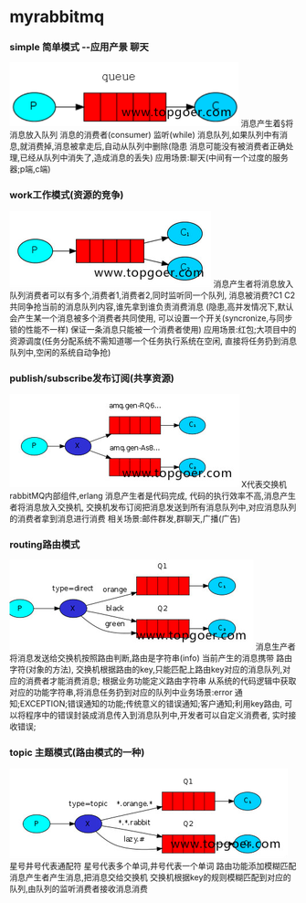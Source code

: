 # myrabbitmq
### simple 简单模式 --应用产景 聊天
![simple.png](png/simple.png)
消息产生着§将消息放入队列 消息的消费者(consumer) 监听(while) 
消息队列,如果队列中有消息,就消费掉,消息被拿走后,自动从队列中删除(隐患 
消息可能没有被消费者正确处理,已经从队列中消失了,造成消息的丢失)
应用场景:聊天(中间有一个过度的服务器;p端,c端)

### work工作模式(资源的竞争)
![work.png](png/work.png)
消息产生者将消息放入队列消费者可以有多个,消费者1,消费者2,同时监听同一个队列,
消息被消费?C1 C2共同争抢当前的消息队列内容,谁先拿到谁负责消费消息
(隐患,高并发情况下,默认会产生某一个消息被多个消费者共同使用,
可以设置一个开关(syncronize,与同步锁的性能不一样) 
保证一条消息只能被一个消费者使用)
应用场景:红包;大项目中的资源调度(任务分配系统不需知道哪一个任务执行系统在空闲,
直接将任务扔到消息队列中,空闲的系统自动争抢)

### publish/subscribe发布订阅(共享资源)
![publish.png](png/publish.png)
X代表交换机rabbitMQ内部组件,erlang 消息产生者是代码完成,
代码的执行效率不高,消息产生者将消息放入交换机,
交换机发布订阅把消息发送到所有消息队列中,对应消息队列的消费者拿到消息进行消费
相关场景:邮件群发,群聊天,广播(广告)

### routing路由模式
![routing.png](png/routing.png)
消息生产者将消息发送给交换机按照路由判断,路由是字符串(info) 当前产生的消息携带
路由字符(对象的方法),
交换机根据路由的key,只能匹配上路由key对应的消息队列,对应的消费者才能消费消息;
根据业务功能定义路由字符串
从系统的代码逻辑中获取对应的功能字符串,将消息任务扔到对应的队列中业务场景:error
通知;EXCEPTION;错误通知的功能;传统意义的错误通知;客户通知;利用key路由,
可以将程序中的错误封装成消息传入到消息队列中,开发者可以自定义消费者,
实时接收错误;

### topic 主题模式(路由模式的一种)
![topic.png](png/topic.png)
星号井号代表通配符
星号代表多个单词,井号代表一个单词
路由功能添加模糊匹配
消息产生者产生消息,把消息交给交换机
交换机根据key的规则模糊匹配到对应的队列,由队列的监听消费者接收消息消费

